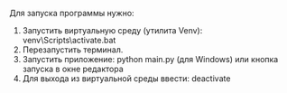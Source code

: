 Для запуска программы нужно:
1. Запустить виртуальную среду (утилита Venv):
venv\Scripts\activate.bat
2. Перезапустить терминал.
2. Запустить приложение:
python main.py (для Windows) или кнопка запуска в окне редактора
3. Для выхода из виртуальной среды ввести:
deactivate
